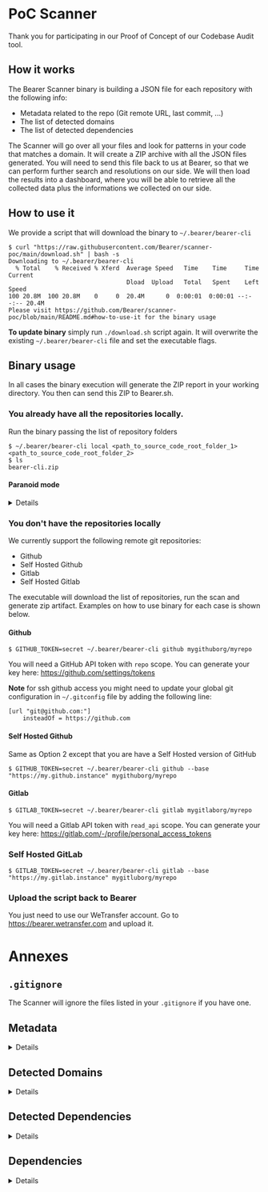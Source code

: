 # PoC Scanner

Thank you for participating in our Proof of Concept of our Codebase Audit tool.

## How it works

The Bearer Scanner binary is building a JSON file for each repository with the following info:

- Metadata related to the repo (Git remote URL, last commit, ...)
- The list of detected domains
- The list of detected dependencies

The Scanner will go over all your files and look for patterns in your code that matches a domain. It will create a ZIP archive with all the JSON files generated. You will need to send this file back to us at Bearer, so that we can perform further search and resolutions on our side. We will then load the results into a dashboard, where you will be able to retrieve all the collected data plus the informations we collected on our side.

## How to use it

We provide a script that will download the binary to `~/.bearer/bearer-cli`

```console
$ curl "https://raw.githubusercontent.com/Bearer/scanner-poc/main/download.sh" | bash -s
Downloading to ~/.bearer/bearer-cli
  % Total    % Received % Xferd  Average Speed   Time    Time     Time  Current
                                 Dload  Upload   Total   Spent    Left  Speed
100 20.8M  100 20.8M    0     0  20.4M      0  0:00:01  0:00:01 --:--:-- 20.4M
Please visit https://github.com/Bearer/scanner-poc/blob/main/README.md#how-to-use-it for the binary usage
```
**To update binary** simply run `./download.sh` script again. It will overwrite the existing `~/.bearer/bearer-cli` file and set the executable flags.

## Binary usage

In all cases the binary execution will generate the ZIP report in your working directory. You then can send this ZIP to Bearer.sh.

### You already have all the repositories locally.

Run the binary passing the list of repository folders

```console
$ ~/.bearer/bearer-cli local <path_to_source_code_root_folder_1> <path_to_source_code_root_folder_2>
$ ls
bearer-cli.zip
```

#### Paranoid mode

<details>
The following method is less practical to use and has more limitations;
However, it can help you build an isolated environment to run the scanner.

```console
$ docker run -it --rm \
	-w "$PWD" -v "$PWD:$PWD" \
	buildpack-deps sh -ec \
	'curl -sL "https://raw.githubusercontent.com/Bearer/scanner-poc/main/download.sh" | bash -s && ~/.bearer/bearer-cli local <path_to_source_code_root_folder_1> <path_to_source_code_root_folder_2>'
[...]
$ ls bearer_report_*.zip
bearer_report_2020-11-12-144452.zip
```

You can go even further by building an image that contains `git` and the binary, then run docker with the `--network=none` flag.

_disclaimer: this method is only shown as an example. Please use the standard version if you want to get support from the Bearer team._

It is very limited (only supporting forked repositories/projects).
</details>

### You don't have the repositories locally
We currently support the following remote git repositories:
* Github
* Self Hosted Github
* Gitlab
* Self Hosted Gitlab

The executable will download the list of repositories, run the scan and generate zip artifact. Examples on how to use binary for each case is shown below.


#### Github

```console
$ GITHUB_TOKEN=secret ~/.bearer/bearer-cli github mygithuborg/myrepo
```

You will need a GitHub API token with `repo` scope. You can generate your key here: https://github.com/settings/tokens

**Note** for ssh github access you might need to update your global git configuration in `~/.gitconfig` file by adding the following line:

```
[url "git@github.com:"]
	insteadOf = https://github.com
```

#### Self Hosted Github

Same as Option 2 except that you are have a Self Hosted version of GitHub

```console
$ GITHUB_TOKEN=secret ~/.bearer/bearer-cli github --base "https://my.github.instance" mygithuborg/myrepo
```

#### Gitlab

```console
$ GITLAB_TOKEN=secret ~/.bearer/bearer-cli gitlab mygitlaborg/myrepo
```

You will need a Gitlab API token with `read_api` scope. You can generate your key here: https://gitlab.com/-/profile/personal_access_tokens

### Self Hosted GitLab

```console
$ GITLAB_TOKEN=secret ~/.bearer/bearer-cli gitlab --base "https://my.gitlab.instance" mygitluborg/myrepo
```

### Upload the script back to Bearer

You just need to use our WeTransfer account. Go to https://bearer.wetransfer.com and upload it.

# Annexes

## `.gitignore`

The Scanner will ignore the files listed in your `.gitignore` if you have one.

## Metadata

<details>

```jsonc
{
  "name": "Repository Name",
  "git": {
    "url": "git@github.com:MyOrganization/repository-name.git",
    "branch": "master",
    "sha": "d050c0fd",
    "timestamp": "20201105T083124Z" // time of the last commit
  },
  "timestamp": "20201105T083124Z", // time when the file was generated
  "languages": [
    "Ruby" // Detected languages order of usage
  ]
  // ... domains
  // ... dependencies
}
```
</details>

## Detected Domains

<details>

```jsonc
{
  // ... metadata
  "domainReport": [
    {
      "filename": "app/javascripts/active_admin.js",
      "domains": [
        {
          "domain": "logo.clearbit.com",
          "lineNumber": 10
          "score": 0 // 0..100
        }
      ]
    },
    // ... dependencies
  ]
}
```
</details>

## Detected Dependencies

<details>

```jsonc
{
  // ... metadata
  // ... domains
  "dependencyReport": [
    {
      "filename": "package.json",
      "language": "Javascript",
      "dependencies": [
        {
          "name": "axios",
          "version": "^0.18.0",
          "lineNumber": 10
        },
        // ...
      ]
    },
    {
      "filename": "Gemfile.lock",
      "language": "Ruby",
      "dependencies": [
        {
          "name": "stripe",
          "version": "0.18.0",
          "lineNumber": 10
        },
        // ...
      ]
    }
  }
}
```
</details>

## Dependencies

<details>

### Ruby

- Gemfile.lock

### Python

- Pipfile.lock
- requirements.txt
- pyproject.toml
- pipdeptree.json
- poetry.lock

### Javascript

- package.json
- yarn.lock
- package-lock.json
- npm-shrinkwrap.json

### Java

- maven-dependencies.json
- gradle-dependencies.json
- build.gradle
- pom.xml
- ivy-report.xml

### Go

- go.sum

### PHP

- composer.lock
- composer.json

### C#

- project.json
- packages.config
- paket.dependencies
- packages.lock.json

</details>
